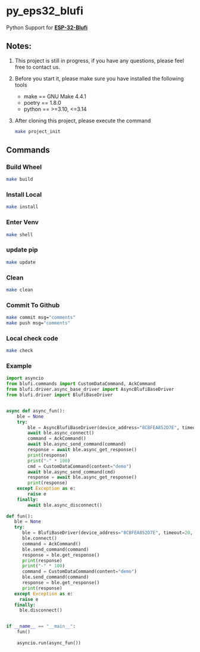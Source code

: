 # py_eps32_blufi
 Python Support for [**ESP-32-Blufi**](https://docs.espressif.com/projects/esp-idf/zh_CN/stable/esp32/api-guides/ble/blufi.html)

## Notes:

1. This project is still in progress, if you have any questions, please feel free to contact us.

2. Before you start it, please make sure you have installed the following tools
   - make == GNU Make 4.4.1
   - poetry == 1.8.0
   - python ==  >=3.10, <=3.14

3. After cloning this project, please execute the command
   ```bash
   make project_init
   ```

## Commands

### Build Wheel

```bash
make build
```

### Install Local

```bash
make install
```

### Enter Venv 

```bash
make shell
```

### update pip 

```bash
make update
```

### Clean

```bash
make clean
```

### Commit To Github

```bash
make commit msg="comments"
make push msg="comments"
```

### Local check code

```bash
make check 
```

### Example
```python
import asyncio
from blufi.commands import CustomDataCommand, AckCommand
from blufi.driver.async_base_driver import AsyncBlufiBaseDriver
from blufi.driver import BlufiBaseDriver


async def async_fun():
    ble = None
    try:
        ble = AsyncBlufiBaseDriver(device_address="8CBFEA852D7E", timeout=20, debug=True)
        await ble.async_connect()
        command = AckCommand()
        await ble.async_send_command(command)
        response = await ble.async_get_response()
        print(response)
        print("-" * 100)
        cmd = CustomDataCommand(content="demo")
        await ble.async_send_command(cmd)
        response = await ble.async_get_response()
        print(response)
    except Exception as e:
        raise e
    finally:
        await ble.async_disconnect()
        
def fun():
   ble = None
   try:
      ble = BlufiBaseDriver(device_address="8CBFEA852D7E", timeout=20, debug=True)
      ble.connect()
      command = AckCommand()
      ble.send_command(command)
      response = ble.get_response()
      print(response)
      print("-" * 100)
      command = CustomDataCommand(content="demo")
      ble.send_command(command)
      response = ble.get_response()
      print(response)
   except Exception as e:
     raise e
   finally:
     ble.disconnect()


if __name__ == "__main__":
    fun()
    
    asyncio.run(async_fun())

```


